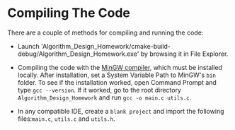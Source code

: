 # Compiling The Code

There are a couple of methods for compiling and running the code:

- Launch 'Algorithm_Design_Homework/cmake-build-debug/Algorithm_Design_Homework.exe' by browsing it in File Explorer.

- Compiling the code with the [MinGW compiler](https://www.mingw-w64.org/downloads/), which must be installed locally. After installation, set a System Variable Path to MinGW's `bin` folder. To see if the installation worked, open Command Prompt and type `gcc --version`. If it worked, go to the root directory `Algorithm_Design_Homework` and run `gcc -o main.c utils.c`.

- In any compatible IDE, create a `blank project` and import the following files:`main.c`, `utils.c` and `utils.h`.
